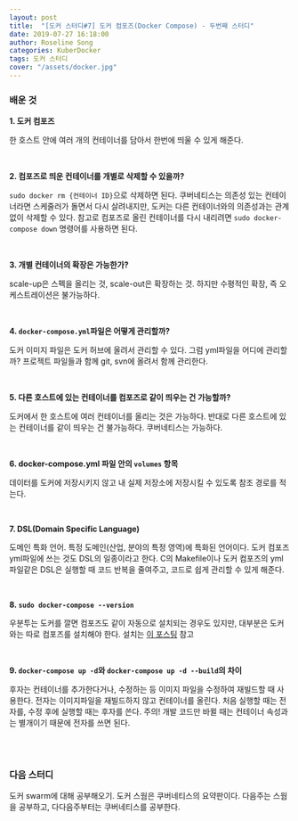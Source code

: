 ```yaml
---
layout: post
title:  "[도커 스터디#7] 도커 컴포즈(Docker Compose) - 두번째 스터디"
date: 2019-07-27 16:18:00
author: Roseline Song
categories: KuberDocker
tags: 도커 스터디
cover: "/assets/docker.jpg"
---
```


### 배운 것

**1. 도커 컴포즈**

한 호스트 안에 여러 개의 컨테이너를 담아서 한번에 띄울 수 있게 해준다.


<br>

**2. 컴포즈로 띄운 컨테이너를 개별로 삭제할 수 있을까?**

`sudo docker rm {컨테이너 ID}`으로 삭제하면 된다. 쿠버네티스는 의존성 있는 컨테이너라면 스케줄러가 돌면서 다시 살려내지만, 도커는 다른 컨테이너와의 의존성과는 관계 없이 삭제할 수 있다. 참고로 컴포즈로 올린 컨테이너를 다시 내리려면 `sudo docker-compose down` 명령어를 사용하면 된다. 

<br>

**3. 개별 컨테이너의 확장은 가능한가?**

scale-up은 스펙을 올리는 것, scale-out은 확장하는 것. 하지만 수평적인 확장, 즉 오케스트레이션은 불가능하다.   

<br>

**4. `docker-compose.yml`파일은 어떻게 관리할까?**

도커 이미지 파일은 도커 허브에 올려서 관리할 수 있다. 그럼 yml파일을 어디에 관리할까? 프로젝트 파일들과 함께 git, svn에 올려서 함께 관리한다.


<br>

**5. 다른 호스트에 있는 컨테이너를 컴포즈로 같이 띄우는 건 가능할까?**

도커에서 한 호스트에 여러 컨테이너를 올리는 것은 가능하다. 반대로 다른 호스트에 있는 컨테이너를 같이 띄우는 건 불가능하다. 쿠버네티스는 가능하다. 

<br>

**6. docker-compose.yml 파일 안의 `volumes` 항목**

데이터를 도커에 저장시키지 않고 내 실제 저장소에 저장시킬 수 있도록 참조 경로를 적는다.   

<br>

**7. DSL(Domain Specific Language)**

도메인 특화 언어. 특정 도메인(산업, 분야의 특정 영역)에 특화된 언어이다. 도커 컴포즈 yml파일에 쓰는 것도 DSL의 일종이라고 한다. C의 Makefile이나 도커 컴포즈의 yml파일같은 DSL은 실행할 때 코드 반복을 줄여주고, 코드로 쉽게 관리할 수 있게 해준다. 

<br>

**8. `sudo docker-compose --version`**

우분투는 도커를 깔면 컴포즈도 같이 자동으로 설치되는 경우도 있지만, 대부분은 도커와는 따로 컴포즈를 설치해야 한다. 설치는 [이 포스팅](https://roseline124.github.io/kuberdocker/2019/07/24/docker-study06.html) 참고

<br>

**9. `docker-compose up -d`와 `docker-compose up -d --build`의 차이**

후자는 컨테이너를 추가한다거나, 수정하는 등 이미지 파일을 수정하여 재빌드할 때 사용한다. 전자는 이미지파일을 재빌드하지 않고 컨테이너를 올린다. 처음 실행할 때는 전자를, 수정 후에 실행할 때는 후자를 쓴다. 주의! 개발 코드만 바뀔 때는 컨테이너 속성과는 별개이기 때문에 전자를 쓰면 된다.

<br>
<br>


### 다음 스터디 

도커 swarm에 대해 공부해오기. 도커 스웜은 쿠버네티스의 요약판이다. 다음주는 스웜을 공부하고, 다다음주부터는 쿠버네티스를 공부한다. 

<br>
<br>
